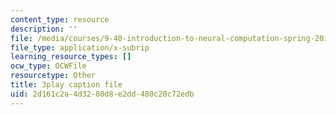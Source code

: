 ```yaml
---
content_type: resource
description: ''
file: /media/courses/9-40-introduction-to-neural-computation-spring-2018/2d161c2a4d3280d8e2dd480c20c72edb_PnJEj6TokDA.srt
file_type: application/x-subrip
learning_resource_types: []
ocw_type: OCWFile
resourcetype: Other
title: 3play caption file
uid: 2d161c2a-4d32-80d8-e2dd-480c20c72edb
---
```

